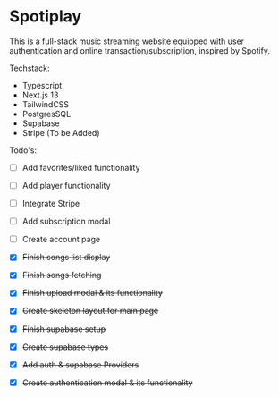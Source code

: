 # Spotiplay
This is a full-stack music streaming website equipped with user authentication and online transaction/subscription, inspired by Spotify.

Techstack:
- Typescript
- Next.js 13
- TailwindCSS
- PostgresSQL
- Supabase 
- Stripe (To be Added)

Todo&apos;s:    
- [ ] Add favorites/liked functionality
- [ ] Add player functionality
- [ ] Integrate Stripe
- [ ] Add subscription modal
- [ ] Create account page
- [x] ~~Finish songs list display~~
- [x] ~~Finish songs fetching~~
- [x] ~~Finish upload modal & its functionality~~
- [x] ~~Create skeleton layout for main page~~
- [x] ~~Finish supabase setup~~
- [x] ~~Create supabase types~~
- [x] ~~Add auth & supabase Providers~~
- [x] ~~Create authentication modal & its functionality~~


